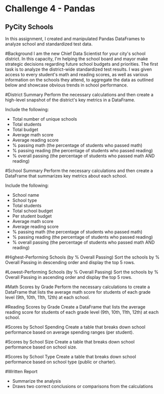 # Challenge 4 - Pandas

## PyCity Schools
In this assignment, I created and manipulated Pandas DataFrames to analyze school and standardized test data.

#Background
I am the new Chief Data Scientist for your city's school district. In this capacity, I'm helping the school board and mayor make strategic decisions regarding future school budgets and priorities. The first task is to analyze the district-wide standardized test results. I was given access to every student's math and reading scores, as well as various information on the schools they attend, to aggregate the data as outlined below and showcase obvious trends in school performance.

#District Summary
Perform the necessary calculations and then create a high-level snapshot of the district's key metrics in a DataFrame.

Include the following:
* Total number of unique schools
* Total students
* Total budget
* Average math score
* Average reading score
* % passing math (the percentage of students who passed math)
* % passing reading (the percentage of students who passed reading)
* % overall passing (the percentage of students who passed math AND reading)

#School Summary
Perform the necessary calculations and then create a DataFrame that summarizes key metrics about each school.

Include the following:
* School name
* School type
* Total students
* Total school budget
* Per student budget
* Average math score
* Average reading score
* % passing math (the percentage of students who passed math)
* % passing reading (the percentage of students who passed reading)
* % overall passing (the percentage of students who passed math AND reading)

#Highest-Performing Schools (by % Overall Passing)
Sort the schools by % Overall Passing in descending order and display the top 5 rows.

#Lowest-Performing Schools (by % Overall Passing)
Sort the schools by % Overall Passing in ascending order and display the top 5 rows.

#Math Scores by Grade
Perform the necessary calculations to create a DataFrame that lists the average math score for students of each grade level (9th, 10th, 11th, 12th) at each school.

#Reading Scores by Grade
Create a DataFrame that lists the average reading score for students of each grade level (9th, 10th, 11th, 12th) at each school.

#Scores by School Spending
Create a table that breaks down school performance based on average spending ranges (per student).

#Scores by School Size
Create a table that breaks down school performance based on school size.

#Scores by School Type
Create a table that breaks down school performance based on school type (public or charter).

#Written Report
* Summarize the analysis
* Draws two correct conclusions or comparisons from the calculations